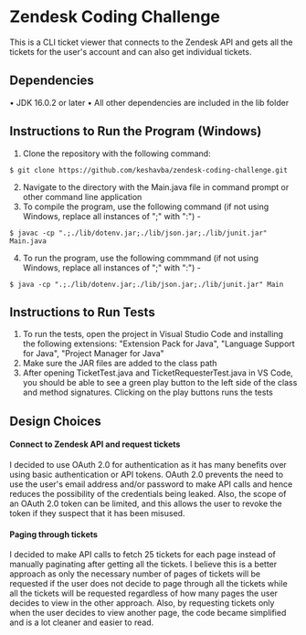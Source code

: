 # Zendesk Coding Challenge

This is a CLI ticket viewer that connects to the Zendesk API and gets all the tickets for the user's account and can also get individual tickets.

## Dependencies

• JDK 16.0.2 or later
• All other dependencies are included in the lib folder

## Instructions to Run the Program (Windows)

1. Clone the repository with the following command:

`$ git clone https://github.com/keshavba/zendesk-coding-challenge.git`

2. Navigate to the directory with the Main.java file in command prompt or other command line application
3. To compile the program, use the following command (if not using Windows, replace all instances of ";" with ":") -

`$ javac -cp ".;./lib/dotenv.jar;./lib/json.jar;./lib/junit.jar" Main.java`

4. To run the program, use the following commmand (if not using Windows, replace all instances of ";" with ":") -

`$ java -cp ".;./lib/dotenv.jar;./lib/json.jar;./lib/junit.jar" Main`

## Instructions to Run Tests

1. To run the tests, open the project in Visual Studio Code and installing the following extensions: "Extension Pack for Java", "Language Support for Java", "Project Manager for Java"
2. Make sure the JAR files are added to the class path
3. After opening TicketTest.java and TicketRequesterTest.java in VS Code, you should be able to see a green play button to the left side of the class and method signatures. Clicking on the play buttons runs the tests

## Design Choices

#### Connect to Zendesk API and request tickets

I decided to use OAuth 2.0 for authentication as it has many benefits over using basic authentication or API tokens. OAuth 2.0 prevents the need to use the user's email address and/or password to make API calls and hence reduces the possibility of the credentials being leaked. Also, the scope of an OAuth 2.0 token can be limited, and this allows the user to revoke the token if they suspect that it has been misused.

#### Paging through tickets

I decided to make API calls to fetch 25 tickets for each page instead of manually paginating after getting all the tickets. I believe this is a better approach as only the necessary number of pages of tickets will be requested if the user does not decide to page through all the tickets while all the tickets will be requested regardless of how many pages the user decides to view in the other approach. Also, by requesting tickets only when the user decides to view another page, the code became simplified and is a lot cleaner and easier to read.
